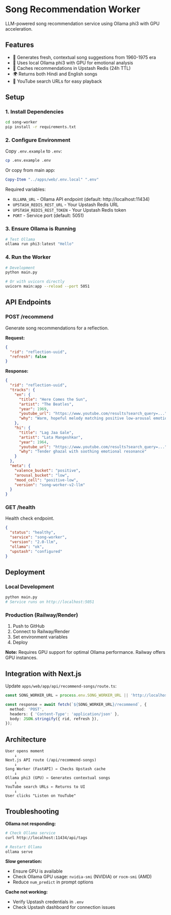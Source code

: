 # Song Recommendation Worker

LLM-powered song recommendation service using Ollama phi3 with GPU acceleration.

## Features

- 🎵 Generates fresh, contextual song suggestions from 1960-1975 era
- 🧠 Uses local Ollama phi3 with GPU for emotional analysis
- 💾 Caches recommendations in Upstash Redis (24h TTL)
- 🌍 Returns both Hindi and English songs
- 🔗 YouTube search URLs for easy playback

## Setup

### 1. Install Dependencies

```bash
cd song-worker
pip install -r requirements.txt
```

### 2. Configure Environment

Copy `.env.example` to `.env`:

```bash
cp .env.example .env
```

Or copy from main app:

```powershell
Copy-Item "../apps/web/.env.local" ".env"
```

Required variables:
- `OLLAMA_URL` - Ollama API endpoint (default: http://localhost:11434)
- `UPSTASH_REDIS_REST_URL` - Your Upstash Redis URL
- `UPSTASH_REDIS_REST_TOKEN` - Your Upstash Redis token
- `PORT` - Service port (default: 5051)

### 3. Ensure Ollama is Running

```powershell
# Test Ollama
ollama run phi3:latest "Hello"
```

### 4. Run the Worker

```bash
# Development
python main.py

# Or with uvicorn directly
uvicorn main:app --reload --port 5051
```

## API Endpoints

### POST /recommend

Generate song recommendations for a reflection.

**Request:**
```json
{
  "rid": "reflection-uuid",
  "refresh": false
}
```

**Response:**
```json
{
  "rid": "reflection-uuid",
  "tracks": {
    "en": {
      "title": "Here Comes the Sun",
      "artist": "The Beatles",
      "year": 1969,
      "youtube_url": "https://www.youtube.com/results?search_query=...",
      "why": "Warm, hopeful melody matching positive low-arousal emotion"
    },
    "hi": {
      "title": "Lag Jaa Gale",
      "artist": "Lata Mangeshkar",
      "year": 1964,
      "youtube_url": "https://www.youtube.com/results?search_query=...",
      "why": "Tender ghazal with soothing emotional resonance"
    }
  },
  "meta": {
    "valence_bucket": "positive",
    "arousal_bucket": "low",
    "mood_cell": "positive-low",
    "version": "song-worker-v2-llm"
  }
}
```

### GET /health

Health check endpoint.

```json
{
  "status": "healthy",
  "service": "song-worker",
  "version": "2.0-llm",
  "ollama": "ok",
  "upstash": "configured"
}
```

## Deployment

### Local Development

```bash
python main.py
# Service runs on http://localhost:5051
```

### Production (Railway/Render)

1. Push to GitHub
2. Connect to Railway/Render
3. Set environment variables
4. Deploy

**Note:** Requires GPU support for optimal Ollama performance. Railway offers GPU instances.

## Integration with Next.js

Update `apps/web/app/api/recommend-songs/route.ts`:

```typescript
const SONG_WORKER_URL = process.env.SONG_WORKER_URL || 'http://localhost:5051';

const response = await fetch(`${SONG_WORKER_URL}/recommend`, {
  method: 'POST',
  headers: { 'Content-Type': 'application/json' },
  body: JSON.stringify({ rid, refresh }),
});
```

## Architecture

```
User opens moment
    ↓
Next.js API route (/api/recommend-songs)
    ↓
Song Worker (FastAPI) ← Checks Upstash cache
    ↓
Ollama phi3 (GPU) ← Generates contextual songs
    ↓
YouTube search URLs ← Returns to UI
    ↓
User clicks "Listen on YouTube"
```

## Troubleshooting

**Ollama not responding:**
```bash
# Check Ollama service
curl http://localhost:11434/api/tags

# Restart Ollama
ollama serve
```

**Slow generation:**
- Ensure GPU is available
- Check Ollama GPU usage: `nvidia-smi` (NVIDIA) or `rocm-smi` (AMD)
- Reduce `num_predict` in prompt options

**Cache not working:**
- Verify Upstash credentials in `.env`
- Check Upstash dashboard for connection issues
